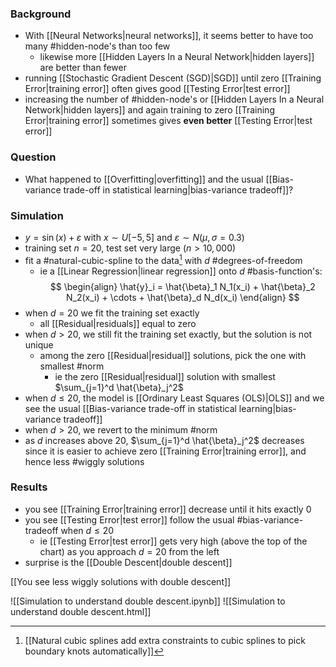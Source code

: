 ### Background

- With [[Neural Networks|neural networks]], it seems better to have too many #hidden-node's than too few
    - likewise more [[Hidden Layers In a Neural Network|hidden layers]] are better than fewer
- running [[Stochastic Gradient Descent (SGD)|SGD]] until zero [[Training Error|training error]] often gives good [[Testing Error|test error]]
- increasing the number of #hidden-node's or [[Hidden Layers In a Neural Network|hidden layers]] and again training to zero [[Training Error|training error]] sometimes gives **even better** [[Testing Error|test error]]

### Question

- What happened to [[Overfitting|overfitting]] and the usual [[Bias-variance trade-off in statistical learning|bias-variance tradeoff]]?

### Simulation

- $y=\sin (x) + \varepsilon$ with $x \sim U[-5, 5]$ and $\varepsilon \sim N(\mu, \sigma=0.3)$
- training set $n=20$, test set very large ($n > 10,000$)
- fit a #natural-cubic-spline to the data[^1] with $d$ #degrees-of-freedom 
	- ie a [[Linear Regression|linear regression]] onto $d$ #basis-function's:
$$
\begin{align}
\hat{y}_i = \hat{\beta}_1 N_1(x_i) + \hat{\beta}_2 N_2(x_i) + \cdots + \hat{\beta}_d N_d(x_i) 
\end{align}
$$
- when $d=20$ we fit the training set exactly
	- all [[Residual|residuals]] equal to zero
- when $d>20$, we still fit the training set exactly, but the solution is not unique
	- among the zero [[Residual|residual]] solutions, pick the one with smallest #norm 
		- ie the zero [[Residual|residual]] solution with smallest $\sum_{j=1}^d \hat{\beta}_j^2$ 
- when $d \le 20$, the model is [[Ordinary Least Squares (OLS)|OLS]] and we see the usual [[Bias-variance trade-off in statistical learning|bias-variance tradeoff]] 
- when $d>20$, we revert to the minimum #norm
- as $d$ increases above 20, $\sum_{j=1}^d \hat{\beta}_j^2$ decreases since it is easier to achieve zero [[Training Error|training error]], and hence less #wiggly solutions

### Results
- you see [[Training Error|training error]] decrease until it hits exactly 0
- you see [[Testing Error|test error]] follow the usual #bias-variance-tradeoff when $d \le 20$
	- ie [[Testing Error|test error]] gets very high (above the top of the chart) as you approach $d=20$ from the left
- surprise is the [[Double Descent|double descent]]

[[You see less wiggly solutions with double descent]]

![[Simulation to understand double descent.ipynb]]
![[Simulation to understand double descent.html]]




[^1]: [[Natural cubic splines add extra constraints to cubic splines to pick boundary knots automatically]]